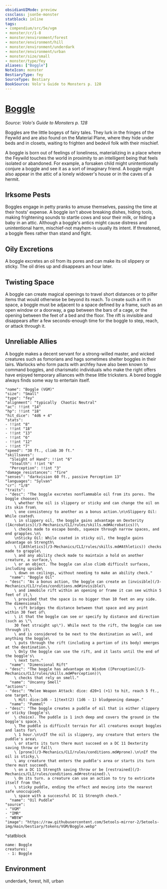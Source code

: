```yaml
---
obsidianUIMode: preview
cssclass: json5e-monster
statblock: inline
tags:
- compendium/src/5e/vgm
- monster/cr/1-8
- monster/environment/forest
- monster/environment/hill
- monster/environment/underdark
- monster/environment/urban
- monster/size/small
- monster/type/fey
aliases: ["Boggle"]
NoteIcon: monster
BestiaryType: fey
SourceType: Bestiary
BookSource: Volo's Guide to Monsters p. 128
---
```

# [Boggle](3-Mechanics\CLI\bestiary\fey/boggle-vgm.md)
*Source: Volo's Guide to Monsters p. 128*  

Boggles are the little bogeys of fairy tales. They lurk in the fringes of the Feywild and are also found on the Material Plane, where they hide under beds and in closets, waiting to frighten and bedevil folk with their mischief.

A boggle is born out of feelings of loneliness, materializing in a place where the Feywild touches the world in proximity to an intelligent being that feels isolated or abandoned. For example, a forsaken child might unintentionally conjure a boggle and see it as a sort of imaginary friend. A boggle might also appear in the attic of a lonely widower's house or in the caves of a hermit.

## Irksome Pests

Boggles engage in petty pranks to amuse themselves, passing the time at their hosts' expense. A boggle isn't above breaking dishes, hiding tools, making frightening sounds to startle cows and sour their milk, or hiding a baby in an attic. Although a boggle's antics might cause distress and unintentional harm, mischief-not mayhem-is usually its intent. If threatened, a boggle flees rather than stand and fight.

## Oily Excretions

A boggle excretes an oil from its pores and can make its oil slippery or sticky. The oil dries up and disappears an hour later.

## Twisting Space

A boggle can create magical openings to travel short distances or to pilfer items that would otherwise be beyond its reach. To create such a rift in space, a boggle must be adjacent to a space defined by a frame, such as an open window or a doorway, a gap between the bars of a cage, or the opening between the feet of a bed and the floor. The rift is invisible and disappears after a few seconds-enough time for the boggle to step, reach, or attack through it.

## Unreliable Allies

A boggle makes a decent servant for a strong-willed master, and wicked creatures such as fomorians and hags sometimes shelter boggles in their lairs. Warlocks who form pacts with archfey have also been known to command boggles, and charismatic individuals who make the right offers have enjoyed temporary alliances with these little tricksters. A bored boggle always finds some way to entertain itself.

```statblock
"name": "Boggle (VGM)"
"size": "Small"
"type": "fey"
"alignment": "typically  Chaotic Neutral"
"ac": !!int "14"
"hp": !!int "18"
"hit_dice": "4d6 + 4"
"stats":
- !!int "8"
- !!int "18"
- !!int "13"
- !!int "6"
- !!int "12"
- !!int "7"
"speed": "30 ft., climb 30 ft."
"skillsaves":
  "Sleight of Hand": !!int "6"
  "Stealth": !!int "6"
  "Perception": !!int "3"
"damage_resistances": "fire"
"senses": "darkvision 60 ft., passive Perception 13"
"languages": "Sylvan"
"cr": "1/8"
"traits":
- "desc": "The boggle excretes nonflammable oil from its pores. The boggle chooses\
    \ whether the oil is slippery or sticky and can change the oil on its skin from\
    \ one consistency to another as a bonus action.\n\nSlippery Oil: While coated\
    \ in slippery oil, the boggle gains advantage on Dexterity ([Acrobatics](/3-Mechanics/CLI/rules/skills.md#Acrobatics))\
    \ checks made to escape bonds, squeeze through narrow spaces, and end grapples.\n\
    \nSticky Oil: While coated in sticky oil, the boggle gains advantage on Strength\
    \ ([Athletics](/3-Mechanics/CLI/rules/skills.md#Athletics)) checks made to grapple\
    \ and any ability check made to maintain a hold on another creature, a surface,\
    \ or an object. The boggle can also climb difficult surfaces, including upside\
    \ down on ceilings, without needing to make an ability check."
  "name": "Boggle Oil"
- "desc": "As a bonus action, the boggle can create an [invisible](/3-Mechanics/CLI/rules/conditions.md#invisible)\
    \ and immobile rift within an opening or frame it can see within 5 feet of it,\
    \ provided that the space is no bigger than 10 feet on any side. The dimensional\
    \ rift bridges the distance between that space and any point within 30 feet of\
    \ it that the boggle can see or specify by distance and direction (such as \"\
    30 feet straight up\"). While next to the rift, the boggle can see through it\
    \ and is considered to be next to the destination as well, and anything the boggle\
    \ puts through the rift (including a portion of its body) emerges at the destination.\
    \ Only the boggle can use the rift, and it lasts until the end of the boggle's\
    \ next turn."
  "name": "Dimensional Rift"
- "desc": "The boggle has advantage on Wisdom ([Perception](/3-Mechanics/CLI/rules/skills.md#Perception))\
    \ checks that rely on smell."
  "name": "Uncanny Smell"
"actions":
- "desc": "Melee Weapon Attack: dice: d20+1 (+1) to hit, reach 5 ft., one target.\
    \ Hit: dice:1d6 - 1|text(2) (1d6 - 1) bludgeoning damage."
  "name": "Pummel"
- "desc": "The boggle creates a puddle of oil that is either slippery or sticky (boggle's\
    \ choice). The puddle is 1 inch deep and covers the ground in the boggle's space.\
    \ The puddle is difficult terrain For all creatures except boggles and lasts for\
    \ 1 hour.\n\nIf the oil is slippery, any creature that enters the puddle's area\
    \ or starts its turn there must succeed on a DC 11 Dexterity saving throw or fall\
    \ [prone](/3-Mechanics/CLI/rules/conditions.md#prone).\n\nIf the oil is sticky,\
    \ any creature that enters the puddle's area or starts its turn there must succeed\
    \ on a DC 11 Strength saving throw or be [restrained](/3-Mechanics/CLI/rules/conditions.md#restrained).\
    \ On its turn. a creature can use an action to try to extricate itself from the\
    \ sticky puddle, ending the effect and moving into the nearest safe unoccupied\
    \ space with a successful DC 11 Strength check."
  "name": "Oil Puddle"
"source":
- "VGM"
- "IMR"
- "WBtW"
"image": "https://raw.githubusercontent.com/5etools-mirror-2/5etools-img/main/bestiary/tokens/VGM/Boggle.webp"
```
^statblock

```encounter-table
name: Boggle
creatures:
 - 1: Boggle
```

## Environment

underdark, forest, hill, urban